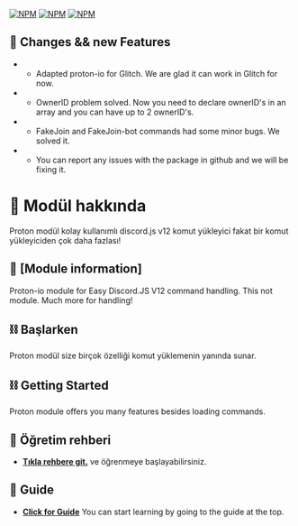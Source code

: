 [![NPM](https://nodei.co/npm/proton-io.png?downloads=true&downloadRank=true&stars=true)](https://npmjs.com/package/proton-io/)
[![NPM](https://img.shields.io/npm/v/proton-io.svg?maxAge=3600)](https://npmjs.com/package/proton-io/)
[![NPM](https://img.shields.io/npm/dt/proton-io?maxAge=3600)](https://npmjs.com/package/proton-io/)

## 🧬 Changes && new Features

* - Adapted proton-io for Glitch. We are glad it can work in Glitch for now.
* - OwnerID problem solved. Now you need to declare ownerID's in an array and you can have up to 2 ownerID's.
* - FakeJoin and FakeJoin-bot commands had some minor bugs. We solved it.
* - You can report any issues with the package in github and we will be fixing it.

# 📌 Modül hakkında 

Proton modül kolay kullanımlı discord.js v12 komut yükleyici fakat bir komut yükleyiciden çok daha fazlası!

## 📌 [Module information]

Proton-io module for Easy Discord.JS V12 command handling. This not module. Much more for handling!


## ⛓ Başlarken 

Proton modül size birçok özelliği komut yüklemenin yanında sunar. 


## ⛓ Getting Started

Proton module offers you many features besides loading commands.


## 📕 Öğretim rehberi

* [**Tıkla rehbere git.**](https://aktilacengiz.github.io/Proton-ioX/) 
ve öğrenmeye başlayabilirsiniz.

## 📕 Guide

* [**Click for Guide**](https://aktilacengiz.github.io/Proton-ioX/) 
You can start learning by going to the guide at the top.

